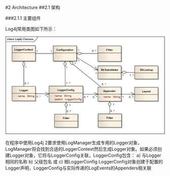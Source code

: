 #2 <span id="Architecture">Architecture</span>
##2.1 架构

###2.1.1 主要组件

Log4j常用类图如下所示：

![Log4j类结构图](log4j_class_diagram.png)

在程序中使用Log4j 2要求使用LogManager生成专用的Logger对象，LogManager将会找到合适的LoggerContext然后生成Logger对象。如果必须创建Logger对象，它将与LoggerConfig关联，LoggerConfig包含：
	a) 与Logger相同的名称
	b) 父级包名
	或
	c) 根LoggerConfig
LoggerConfig对象创建于配置的Logger声明，LoggerConfig与实际传递的LogEvents的Appenders相关联